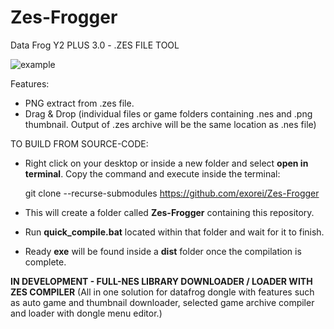 # Zes-Frogger

Data Frog Y2 PLUS 3.0 - .ZES FILE TOOL

![example](https://github.com/user-attachments/assets/c5b745ad-f69a-42e1-9703-ab476f329030)

Features:
- PNG extract from .zes file.
- Drag & Drop
(individual files or game folders containing .nes and .png thumbnail. Output of .zes archive will be the same location as .nes file)

TO BUILD FROM SOURCE-CODE:
- Right click on your desktop or inside a new folder and select **open in terminal**.
Copy the command and execute inside the terminal:

    git clone --recurse-submodules https://github.com/exorei/Zes-Frogger

- This will create a folder called **Zes-Frogger** containing this repository.
- Run **quick_compile.bat** located within that folder and wait for it to finish.

- Ready **exe** will be found inside a **dist** folder once the compilation is complete.

**IN DEVELOPMENT - FULL-NES LIBRARY DOWNLOADER / LOADER WITH ZES COMPILER** 
(All in one solution for datafrog dongle with features such as auto game and thumbnail downloader, selected game archive compiler and loader with dongle menu editor.)
